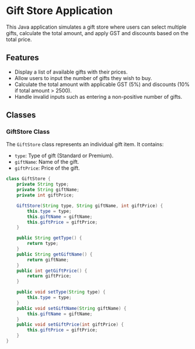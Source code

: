 # Gift Store Application

This Java application simulates a gift store where users can select multiple gifts, calculate the total amount, and apply GST and discounts based on the total price.

## Features

- Display a list of available gifts with their prices.
- Allow users to input the number of gifts they wish to buy.
- Calculate the total amount with applicable GST (5%) and discounts (10% if total amount > 2500).
- Handle invalid inputs such as entering a non-positive number of gifts.

## Classes

### GiftStore Class
The `GiftStore` class represents an individual gift item. It contains:
- `type`: Type of gift (Standard or Premium).
- `giftName`: Name of the gift.
- `giftPrice`: Price of the gift.

```java
class GiftStore {
    private String type;
    private String giftName;
    private int giftPrice;

    GiftStore(String type, String giftName, int giftPrice) {
        this.type = type;
        this.giftName = giftName;
        this.giftPrice = giftPrice;
    }

    public String getType() {
        return type;
    }
    public String getGiftName() {
        return giftName;
    }
    public int getGiftPrice() {
        return giftPrice;
    }

    public void setType(String type) {
        this.type = type;
    }
    public void setGiftName(String giftName) {
        this.giftName = giftName;
    }
    public void setGiftPrice(int giftPrice) {
        this.giftPrice = giftPrice;
    }
}
